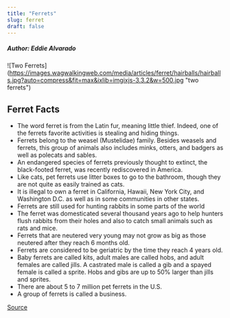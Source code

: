 ```yaml
---
title: "Ferrets"
slug: ferret
draft: false
---
```


##### Author: Eddie Alvarado
![Two Ferrets] (https://images.wagwalkingweb.com/media/articles/ferret/hairballs/hairballs.jpg?auto=compress&fit=max&ixlib=imgixjs-3.3.2&w=500.jpg "two ferrets")

## Ferret Facts

- The word ferret is from the Latin fur, meaning little thief. Indeed, one of the ferrets favorite activities is stealing and hiding things.
- Ferrets belong to the weasel (Mustelidae) family. Besides weasels and ferrets, this group of animals also includes minks, otters, and badgers as well as polecats and sables.
- An endangered species of ferrets previously thought to extinct, the black-footed ferret, was recently rediscovered in America.
- Like cats, pet ferrets use litter boxes to go to the bathroom, though they are not quite as easily trained as cats.
- It is illegal to own a ferret in California, Hawaii, New York City, and Washington D.C. as well as in some communities in other states.
- Ferrets are still used for hunting rabbits in some parts of the world
- The ferret was domesticated several thousand years ago to help hunters flush rabbits from their holes and also to catch small animals such as rats and mice.
- Ferrets that are neutered very young may not grow as big as those neutered after they reach 6 months old.
- Ferrets are considered to be geriatric by the time they reach 4 years old.
- Baby ferrets are called kits, adult males are called hobs, and adult females are called jills. A castrated male is called a gib and a spayed female is called a sprite. Hobs and gibs are up to 50% larger than jills and sprites.
- There are about 5 to 7 million pet ferrets in the U.S.
- A group of ferrets is called a business.

[Source](https://www.factretriever.com/ferret-facts)
